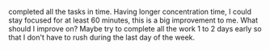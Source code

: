 completed all the tasks in time. Having longer concentration time, I could stay focused for at least 60 minutes, this is a big improvement to me. What should I improve on? Maybe try to complete all the work 1 to 2 days early so that I don't have to rush during the last day of the week. 
